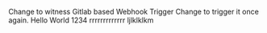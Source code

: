 Change to witness Gitlab based Webhook Trigger
Change to trigger it once again.
Hello World 1234
rrrrrrrrrrrrr
ljlklklkm
